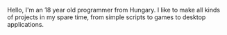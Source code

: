 Hello, I'm an 18 year old programmer from Hungary. I like to make all kinds of projects in my spare time, from simple scripts to games to desktop applications.
